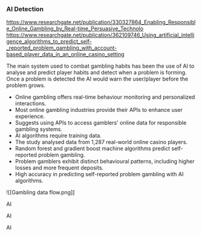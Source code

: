 ### AI Detection
https://www.researchgate.net/publication/330327864_Enabling_Responsible_Online_Gambling_by_Real-time_Persuasive_Technolo
https://www.researchgate.net/publication/362109746_Using_artificial_intelligence_algorithms_to_predict_self-_reported_problem_gambling_with_account-based_player_data_in_an_online_casino_setting

The main system used to combat gambling habits has been the use of AI to analyse and predict player habits and detect when a problem is forming. Once a problem is detected the AI would warn the user/player before the problem grows.

- Online gambling offers real-time behaviour monitoring and personalized interactions.
- Most online gambling industries provide their APIs to enhance user experience.
- Suggests using APIs to access gamblers' online data for responsible gambling systems.
- AI algorithms require training data.
- The study analysed data from 1,287 real-world online casino players.
- Random forest and gradient boost machine algorithms predict self-reported problem gambling.
- Problem gamblers exhibit distinct behavioural patterns, including higher losses and more frequent deposits.
- High accuracy in predicting self-reported problem gambling with AI algorithms.

![[Gambling data flow.png]]

AI

AI

AI